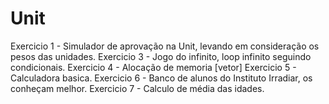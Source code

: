 # Unit

Exercicio 1 - Simulador de aprovação na Unit, levando em consideração os pesos das unidades.
Exercicio 3 - Jogo do infinito,  loop infinito seguindo condicionais.
Exercicio 4 - Alocação de memoria [vetor]
Exercicio 5 - Calculadora basica.
Exercicio 6 - Banco de alunos do Instituto Irradiar, os conheçam melhor.
Exercicio 7 - Calculo de média das idades.
